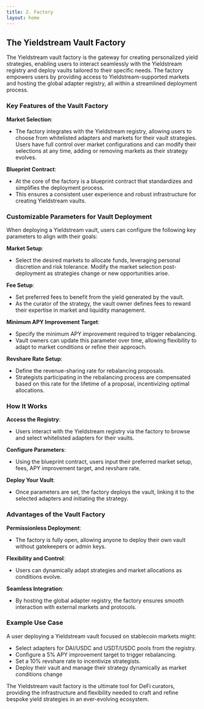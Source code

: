 ```yaml
---
title: 2. Factory
layout: home
---
```


## The Yieldstream Vault Factory

The Yieldstream vault factory is the gateway for creating personalized yield strategies, enabling users to interact seamlessly with the Yieldstream registry and deploy vaults tailored to their specific needs.
The factory empowers users by providing access to Yieldstream-supported markets and hosting the global adapter registry, all within a streamlined deployment process.

### Key Features of the Vault Factory

**Market Selection**:

- The factory integrates with the Yieldstream registry, allowing users to choose from whitelisted adapters and markets for their vault strategies.
  Users have full control over market configurations and can modify their selections at any time, adding or removing markets as their strategy evolves.

**Blueprint Contract**:

- At the core of the factory is a blueprint contract that standardizes and simplifies the deployment process.
- This ensures a consistent user experience and robust infrastructure for creating Yieldstream vaults.

### Customizable Parameters for Vault Deployment

When deploying a Yieldstream vault, users can configure the following key parameters to align with their goals:

**Market Setup**:

- Select the desired markets to allocate funds, leveraging personal discretion and risk tolerance.
  Modify the market selection post-deployment as strategies change or new opportunities arise.

**Fee Setup**:

- Set preferred fees to benefit from the yield generated by the vault.
- As the curator of the strategy, the vault owner defines fees to reward their expertise in market and liquidity management.

**Minimum APY Improvement Target**:

- Specify the minimum APY improvement required to trigger rebalancing.
- Vault owners can update this parameter over time, allowing flexibility to adapt to market conditions or refine their approach.

**Revshare Rate Setup**:

- Define the revenue-sharing rate for rebalancing proposals.
- Strategists participating in the rebalancing process are compensated based on this rate for the lifetime of a proposal, incentivizing optimal allocations.

### How It Works

**Access the Registry**:

- Users interact with the Yieldstream registry via the factory to browse and select whitelisted adapters for their vaults.

**Configure Parameters**:

- Using the blueprint contract, users input their preferred market setup, fees, APY improvement target, and revshare rate.

**Deploy Your Vault**:

- Once parameters are set, the factory deploys the vault, linking it to the selected adapters and initiating the strategy.

### Advantages of the Vault Factory

**Permissionless Deployment**:

- The factory is fully open, allowing anyone to deploy their own vault without gatekeepers or admin keys.

**Flexibility and Control**:

- Users can dynamically adapt strategies and market allocations as conditions evolve.

**Seamless Integration**:

- By hosting the global adapter registry, the factory ensures smooth interaction with external markets and protocols.

### Example Use Case

A user deploying a Yieldstream vault focused on stablecoin markets might:

- Select adapters for DAI/USDC and USDT/USDC pools from the registry.
- Configure a 5% APY improvement target to trigger rebalancing.
- Set a 10% revshare rate to incentivize strategists.
- Deploy their vault and manage their strategy dynamically as market conditions change

The Yieldstream vault factory is the ultimate tool for DeFi curators, providing the infrastructure and flexibility needed to craft and refine bespoke yield strategies in an ever-evolving ecosystem.
